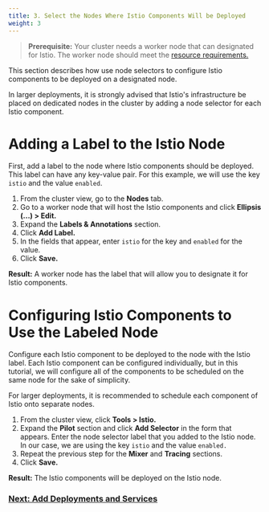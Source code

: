 ```yaml
---
title: 3. Select the Nodes Where Istio Components Will be Deployed
weight: 3
---
```


> **Prerequisite:** Your cluster needs a worker node that can designated for Istio. The worker node should meet the [resource requirements.]({{<baseurl>}}/rancher/v2.x/en/cluster-admin/tools/istio/resources)

This section describes how use node selectors to configure Istio components to be deployed on a designated node.

In larger deployments, it is strongly advised that Istio's infrastructure be placed on dedicated nodes in the cluster by adding a node selector for each Istio component.

# Adding a Label to the Istio Node

First, add a label to the node where Istio components should be deployed. This label can have any key-value pair. For this example, we will use the key `istio` and the value `enabled`.

1. From the cluster view, go to the **Nodes** tab.
1. Go to a worker node that will host the Istio components and click **Ellipsis (...) > Edit.**
1. Expand the **Labels & Annotations** section.
1. Click **Add Label.**
1. In the fields that appear, enter `istio` for the key and `enabled` for the value.
1. Click **Save.**

**Result:** A worker node has the label that will allow you to designate it for Istio components.

# Configuring Istio Components to Use the Labeled Node

Configure each Istio component to be deployed to the node with the Istio label. Each Istio component can be configured individually, but in this tutorial, we will configure all of the components to be scheduled on the same node for the sake of simplicity.

For larger deployments, it is recommended to schedule each component of Istio onto separate nodes.

1. From the cluster view, click **Tools > Istio.**
1. Expand the **Pilot** section and click **Add Selector** in the form that appears. Enter the node selector label that you added to the Istio node. In our case, we are using the key `istio` and the value `enabled.`
1. Repeat the previous step for the **Mixer** and **Tracing** sections.
1. Click **Save.**

**Result:** The Istio components will be deployed on the Istio node.

### [Next: Add Deployments and Services]({{<baseurl>}}/rancher/v2.x/en/cluster-admin/tools/istio/setup/deploy-workloads)
